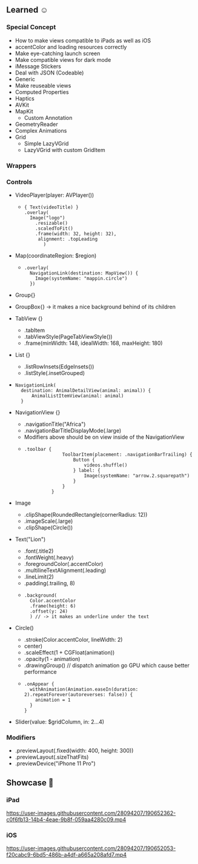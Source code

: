 ## Learned ☺️

### Special Concept
* How to make views compatible to iPads as well as iOS
* accentColor and loading resources correctly
* Make eye-catching launch screen
* Make compatible views for dark mode
* iMessage Stickers
* Deal with JSON (Codeable)
* Generic
* Make reuseable views
* Computed Properties
* Haptics
* AVKit
* MapKit
  * Custom Annotation
* GeometryReader
* Complex Animations
* Grid
  * Simple LazyVGrid
  * LazyVGrid with custom GridItem
### Wrappers

### Controls
* VideoPlayer(player: AVPlayer())
  * ```
    { Text(videoTitle) }
    .overlay(
      Image("logo")
        .resizable()
        .scaledToFit()
        .frame(width: 32, height: 32),
         alignment: .topLeading
           )
    ```
* Map(coordinateRegion: $region)
  * ```
    .overlay(
      NavigationLink(destination: MapView()) {
        Image(systemName: "mappin.circle")
      })
      ```
* Group{}
* GroupBox{} -> it makes a nice background behind of its children
* TabView {}
  * .tabItem
  * .tabViewStyle(PageTabViewStyle())
  * .frame(minWidth: 148, idealWidth: 168, maxHeight: 180)

* List {}
  * .listRowInsets(EdgeInsets())
  * .listStyle(.insetGrouped)
* ``` 
  NavigationLink(
    destination: AnimalDetailView(animal: animal)) {
        AnimalListItemView(animal: animal)
    }
  ```

* NavigationView {}
  * .navigationTitle("Africa")
  * .navigationBarTitleDisplayMode(.large)
  * Modifiers above should be on view inside of the NavigationView
  * ```
    .toolbar {
                  ToolbarItem(placement: .navigationBarTrailing) {
                      Button {
                          videos.shuffle()
                      } label: {
                          Image(systemName: "arrow.2.squarepath")
                      }
                  }
              }
    ```
* Image
  * .clipShape(RoundedRectangle(cornerRadius: 12))
  * .imageScale(.large)
  * .clipShape(Circle())

* Text("Lion")
  * .font(.title2)
  * .fontWeight(.heavy)
  * .foregroundColor(.accentColor)
  * .multilineTextAlignment(.leading)
  * .lineLimit(2)
  * .padding(.trailing, 8)
  * ``` 
    .background(
      Color.accentColor
      .frame(height: 6)
      .offset(y: 24)
      ) // -> it makes an underline under the text
    ```


* Circle()
  * .stroke(Color.accentColor, lineWidth: 2)
  * center)
  * .scaleEffect(1 + CGFloat(animation))
  * .opacity(1 - animation)
  * .drawingGroup() // dispatch animation go GPU which cause better performance
  * ```
    .onAppear {
      withAnimation(Animation.easeIn(duration: 2).repeatForever(autoreverses: false)) {
        animation = 1
      }
    }
    ```
* Slider(value: $gridColumn, in: 2...4)
### Modifiers

* .previewLayout(.fixed(width: 400, height: 300))
* .previewLayout(.sizeThatFits)
* .previewDevice("iPhone 11 Pro")

## Showcase 📱

### iPad
https://user-images.githubusercontent.com/28094207/190652362-c0f6fb13-14b4-4eae-9b8f-059aa4280c09.mp4

### iOS
https://user-images.githubusercontent.com/28094207/190652053-f20cabc9-6bd5-486b-a4df-a665a208afd7.mp4

